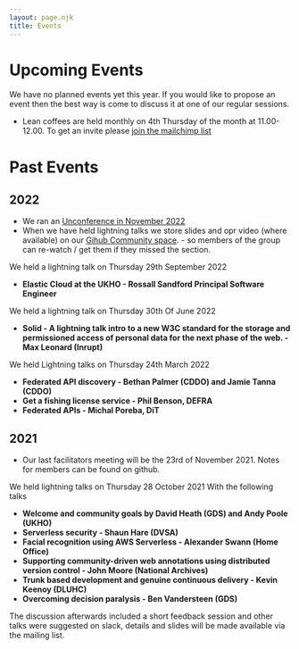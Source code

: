 ```yaml
---
layout: page.njk
title: Events
---
```


# Upcoming Events  

We have no planned events yet this year. If you would like to propose an event then the best way is come to discuss it at one of our regular sessions.

* Lean coffees are held monthly on 4th Thursday of the month at 11.00-12.00. To get an invite please [join the mailchimp list](https://uk-cross-government-software-engineering-community.mailchimpsites.com/) 

# Past Events

## 2022

* We ran an [Unconference in November 2022](https://www.eventbrite.co.uk/x/cross-government-software-engineering-community-unconference-tickets-439884665877)
* When we have held lightning talks we store slides and opr video (where available) on our [Gihub Community space](https://github.com/uk-x-gov-software-community/community-space). - so members of the group can re-watch / get them if they missed the section.

We held a lightning talk on Thursday 29th September 2022

* **Elastic Cloud at the UKHO - Rossall Sandford Principal Software Engineer**

We held a lightning talk on Thursday 30th Of June 2022

* **Solid - A lightning talk intro to a new W3C standard for the storage and permissioned access of personal data for the next phase of the web. - Max Leonard (Inrupt)**


We held Lightning talks on Thursday 24th March 2022

* **Federated API discovery - Bethan Palmer (CDDO) and Jamie Tanna (CDDO)**
* **Get a fishing license service - Phil Benson, DEFRA**
* **Federated APIs - Michal Poreba, DiT**

## 2021

* Our last facilitators meeting will be the 23rd of November 2021. Notes for members can be found on github.

We held lightning talks on Thursday 28 October 2021
With the following talks 

* **Welcome and community goals by David Heath (GDS) and Andy Poole (UKHO)** 
* **Serverless security - Shaun Hare (DVSA)** 
* **Facial recognition using AWS Serverless - Alexander Swann (Home Office)** 
* **Supporting community-driven web annotations using distributed version control - John Moore (National Archives)**
* **Trunk based development and genuine continuous delivery - Kevin Keenoy (DLUHC)**
* **Overcoming decision paralysis - Ben Vandersteen (GDS)**

The discussion afterwards included a short feedback session and other talks were suggested on slack, details and slides will be made available via the mailing list. 
